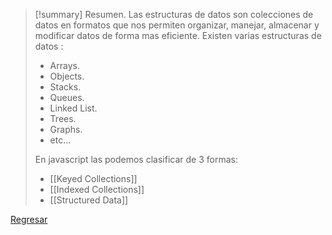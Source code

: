 >[!summary] Resumen.
>Las estructuras de datos son colecciones de datos en formatos que nos permiten organizar, manejar, almacenar y modificar datos de forma mas eficiente.
>Existen varias estructuras de datos :
>- Arrays.
>- Objects.
>- Stacks.
>- Queues.
>- Linked List.
>- Trees.
>- Graphs.
>- etc...
>
>En javascript las podemos clasificar de 3 formas:
>- [[Keyed Collections]]
>- [[Indexed Collections]]
>- [[Structured Data]]

[Regresar](Javascript)
